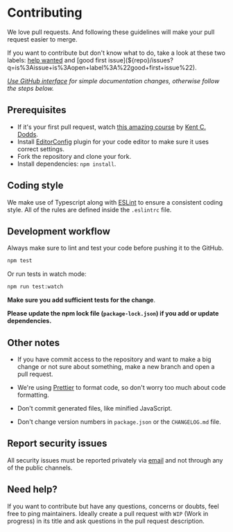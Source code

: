 # Contributing

We love pull requests. And following these guidelines will make your pull request easier to merge.

If you want to contribute but don't know what to do, take a look at these two labels: [help wanted](${repo}/issues?q=is%3Aissue+is%3Aopen+label%3A%22help+wanted%22) and [good first issue](${repo}/issues?q=is%3Aissue+is%3Aopen+label%3A%22good+first+issue%22).

_[Use GitHub interface](https://blog.sapegin.me/all/open-source-for-everyone/) for simple documentation changes, otherwise follow the steps below._

## Prerequisites

- If it's your first pull request, watch [this amazing course](http://makeapullrequest.com/) by [Kent C. Dodds](https://twitter.com/kentcdodds).
- Install [EditorConfig](https://editorconfig.org/) plugin for your code editor to make sure it uses correct settings.
- Fork the repository and clone your fork.
- Install dependencies: `npm install`.

## Coding style

We make use of Typescript along with [ESLint](https://eslint.org) to ensure a consistent coding style. All of the rules are defined inside the `.eslintrc` file.

## Development workflow

Always make sure to lint and test your code before pushing it to the GitHub.

```bash
npm test
```

Or run tests in watch mode:

```bash
npm run test:watch
```

**Make sure you add sufficient tests for the change**.

**Please update the npm lock file (`package-lock.json`) if you add or update dependencies.**

## Other notes

- If you have commit access to the repository and want to make a big change or not sure about something, make a new branch and open a pull request.
- We're using [Prettier](https://github.com/prettier/prettier) to format code, so don't worry too much about code formatting.

- Don't commit generated files, like minified JavaScript.
- Don't change version numbers in `package.json` or the `CHANGELOG.md` file.

## Report security issues

All security issues must be reported privately via [email](mailto:${securityContact}) and not through any of the public channels.

## Need help?

If you want to contribute but have any questions, concerns or doubts, feel free to ping maintainers. Ideally create a pull request with `WIP` (Work in progress) in its title and ask questions in the pull request description.
